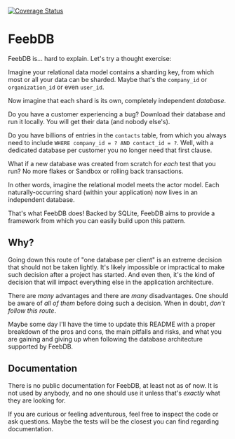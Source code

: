 [![Coverage Status](https://coveralls.io/repos/github/renatomassaro/FeebDB/badge.svg?branch=r/add-github-actions)](https://coveralls.io/github/renatomassaro/FeebDB?branch=r/add-github-actions)

# FeebDB

FeebDB is... hard to explain. Let's try a thought exercise:

Imagine your relational data model contains a sharding key, from which most or all your data can be sharded. Maybe that's the `company_id` or `organization_id` or even `user_id`.

Now imagine that each shard is its own, completely independent _database_.

Do you have a customer experiencing a bug? Download their database and run it locally. You will get their data (and nobody else's).

Do you have billions of entries in the `contacts` table, from which you always need to include `WHERE company_id = ? AND contact_id = ?`. Well, with a dedicated database per customer you no longer need that first clause.

What if a new database was created from scratch for _each_ test that you run? No more flakes or Sandbox or rolling back transactions.

In other words, imagine the relational model meets the actor model. Each naturally-occurring shard (within your application) now lives in an independent database.

That's what FeebDB does! Backed by SQLite, FeebDB aims to provide a framework from which you can easily build upon this pattern.

## Why?

Going down this route of "one database per client" is an extreme decision that should not be taken lightly. It's likely impossible or impractical to make such decision after a project has started. And even then, it's the kind of decision that will impact everything else in the application architecture.

There are _many_ advantages and there are _many_ disadvantages. One should be aware of _all of them_ before doing such a decision. When in doubt, _don't follow this route_.

Maybe some day I'll have the time to update this README with a proper breakdown of the pros and cons, the main pitfalls and risks, and what you are gaining and giving up when following the database architecture supported by FeebDB.

## Documentation

There is no public documentation for FeebDB, at least not as of now. It is not used by anybody, and no one should use it unless that's _exactly_ what they are looking for.

If you are curious or feeling adventurous, feel free to inspect the code or ask questions. Maybe the tests will be the closest you can find regarding documentation.


